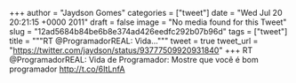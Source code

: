 
+++
author = "Jaydson Gomes"
categories = ["tweet"]
date = "Wed Jul 20 20:21:15 +0000 2011"
draft = false
image = "No media found for this Tweet"
slug = "12ad5684b84be6b8e374ad426eedfc292b07b96d"
tags = ["tweet"]
title = """RT @ProgramadorREAL: Vida..."""
tweet = true
tweet_url = "https://twitter.com/jaydson/status/93777509920931840"
+++
RT @ProgramadorREAL: Vida de Programador: Mostre que você é bom programador http://t.co/6ItLnfA

